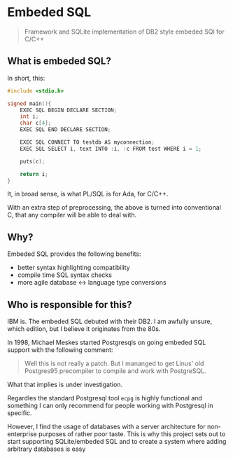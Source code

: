# Embeded SQL
> Framework and SQLite implementation of DB2 style embeded SQl for C/C++

## What is embeded SQL?
In short, this:
```C
#include <stdio.h>

signed main(){
	EXEC SQL BEGIN DECLARE SECTION;
	int i;
	char c[4];
	EXEC SQL END DECLARE SECTION;

	EXEC SQL CONNECT TO testdb AS myconnection;
	EXEC SQL SELECT i, text INTO :i, :c FROM test WHERE i = 1;

	puts(c);

	return i;
}
```
It, in broad sense, is what PL/SQL is for Ada, for C/C++.

With an extra step of preprocessing,
the above is turned into conventional C,
that any compiler will be able to deal with.

## Why?
Embeded SQL provides the following benefits:
+ better syntax highlighting compatibility
+ compile time SQL syntax checks
+ more agile database <-> language type conversions

## Who is responsible for this?
IBM is.
The embeded SQL debuted with their DB2.
I am awfully unsure,
which edition,
but I believe it originates from the 80s.

In 1998,
Michael Meskes started Postgresqls on going embeded SQL support
with the following comment:

> Well this is not really a patch.
But I mananged to get Linus' old Postgres95 precompiler
to compile and work with PostgreSQL.

What that implies is under investigation.

Regardles the standard Postgresql tool `ecpg`
is highly functional
and something I can only recommend for people
working with Postgresql in specific.

However,
I find the usage of databases with a server architecture
for non-enterprise purposes of rather poor taste.
This is why this project sets out to
start supporting SQLite/embeded SQL and
to create a system where adding arbitrary databases is easy
